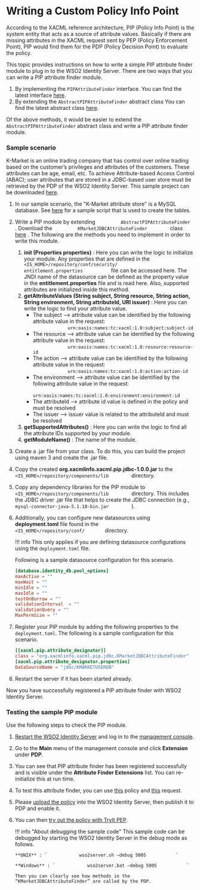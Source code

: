 # Writing a Custom Policy Info Point

According to the XACML reference architecture, PIP (Policy Info Point)
is the system entity that acts as a source of attribute values.
Basically if there are missing attributes in the XACML request sent by
PEP (Policy Enforcement Point), PIP would find them for the PDP (Policy
Decision Point) to evaluate the policy.

This topic provides instructions on how to write a simple PIP attribute
finder module to plug in to the WSO2 Identity Server. There are two ways
that you can write a PIP attribute finder module.

1.  By implementing the `PIPAttributeFinder` interface. You can find the
    latest interface
    [here](https://github.com/wso2/carbon-identity/blob/master/components/entitlement/org.wso2.carbon.identity.entitlement/src/main/java/org/wso2/carbon/identity/entitlement/pip/PIPAttributeFinder.java).
2.  By extending the `AbstractPIPAttributeFinder` abstract class You can
    find the latest abstract class
    [here](https://github.com/wso2/carbon-identity/blob/master/components/entitlement/org.wso2.carbon.identity.entitlement/src/main/java/org/wso2/carbon/identity/entitlement/pip/AbstractPIPAttributeFinder.java).

Of the above methods, it would be easier to extend the
`AbstractPIPAttributeFinder` abstract class and write a PIP attribute
finder module.

### Sample scenario

K-Market is an online trading company that has control over online
trading based on the customer’s privileges and attributes of the
customers. These attributes can be age, email, etc. To achieve
Attribute-based Access Control (ABAC); user attributes that are stored
in a JDBC-based user store must be retrieved by the PDP of the WSO2
Identity Server. This sample project can be downloaded
[here](https://svn.wso2.org/repos/wso2/people/asela/xacml/pip/jdbc/).

1.  In our sample scenario, the "K-Market attribute store" is a MySQL
    database. See
    [here](https://svn.wso2.org/repos/wso2/people/asela/xacml/pip/jdbc/resources/dbScript/testUserStore.sql)
    for a sample script that is used to create the tables.

2.  Write a PIP module by extending 
    `          AbstractPIPAttributeFinder         `. Download the 
    `          KMarketJDBCAttributeFinder         `  class
    [here](https://svn.wso2.org/repos/wso2/people/asela/xacml/pip/jdbc/src/main/org/xacmlinfo/xacml/pip/jdbc/KMarketJDBCAttributeFinder.java)
    . The following are the methods you need to implement in order to
    write this module.
    1.  **init (Properties properties)** : Here you can write the logic
        to initialize your module. Any properties that are defined in
        the
        `            <IS_HOME>/repository/conf/security/            entitlement.properties           `
        file can be accessed here. The JNDI name of the datasource can
        be defined as the property value in the
        **entitlement.properties** file and is read here. Also,
        supported attributes are initialized inside this method.
    2.  **getAttributeValues (String subject, String resource, String
        action, String environment, String attributeId, URI issuer)** :
        Here you can write the logic to find your attribute value.
        -   The subject –\> attribute value can be identified by the
            following attribute value in the request:  
            `              urn:oasis:names:tc:xacml:1.0:subject:subject-id             `
        -   The resource –\> attribute value can be identified by the
            following attribute value in the request:  
            `              urn:oasis:names:tc:xacml:1.0:resource:resource-id             `
        -   The action –\> attribute value can be identified by the
            following attribute value in the request:  
            `              urn:oasis:names:tc:xacml:1.0:action:action-id             `
        -   The environment –\> attribute value can be identified by the
            following attribute value in the request:  
            `              urn:oasis:names:tc:xacml:1.0:environment:environment-id             `
        -   The attributeId –\> attribute id value is defined in the
            policy and must be resolved
        -   The issuer –\> issuer value is related to the attributeId
            and must be resolved
    3.  **getSupportedAttributes()** : Here you can write the logic to
        find all the attribute IDs supported by your module.
    4.  **getModuleName()** : The name of the module.
    
3.  Create a .jar file from your class. To do this, you can build the
    project using maven 3 and create the .jar file.

4.  Copy the created **org.xacmlinfo.xacml.pip.jdbc-1.0.0.jar** to the
    `          <IS_HOME>/repository/components/lib         ` directory.

5.  Copy any dependency libraries for the PIP module to
    `          <IS_HOME>/repository/components/lib         ` directory.
    This includes the JDBC driver .jar file that helps to create the
    JDBC connection (e.g.,
    `          mysql-connector-java-5.1.10-bin.jar         ` ).

6.  Additionally, you can configure new datasources using
    **deployment.toml** file found in the
    `           <IS_HOME>/repository/conf/        `
    directory.

    !!! info
        This only applies if you are defining datasource configurations
        using the `deployment.toml` file.

    Following is a sample datasource configuration for this
    scenario.

    ``` toml
    [database.identity_db.pool_options]
    maxActive = ""
    maxWait = ""
    minIdle = ""
    maxIdle = ""
    testOnBorrow = ""
    validationInterval  = ""
    validationQuery = ""
    MaxPermSize = ""
    ```

7.  Register your PIP module by adding the following properties to the `deployment.toml`. The following is a sample
    configuration for this scenario.

    ```toml
    [[xacml.pip.attribute_designator]]
    class = "org.xacmlinfo.xacml.pip.jdbc.KMarketJDBCAttributeFinder"
    [xacml.pip.attribute_designator.properties]
    DataSourceName = "jdbc/KMARKETUSERDB" 
    ```

8.  Restart the server if it has been started already.

Now you have successfully registered a PIP attribute finder with WSO2
Identity Server.

### Testing the sample PIP module

Use the following steps to check the PIP module.

1.  [Restart the WSO2 Identity Server](../../setup/running-the-product) and log in
    to the [management
    console](../../setup/getting-started-with-the-management-console).
2.  Go to the **Main** menu of the management console and click
    **Extension** under **PDP**.
3.  You can see that PIP attribute finder has been registered
    successfully and is visible under the **Attribute Finder
    Extensions** list. You can re-initialize this at run time.
4.  To test this attribute finder, you can use
    [this](https://svn.wso2.org/repos/wso2/people/asela/xacml/pip/jdbc/resources/Kmarket-Test-Policy.xml)
    policy and
    [this](https://svn.wso2.org/repos/wso2/people/asela/xacml/pip/jdbc/resources/Test-Request.xml)
    request.

5.  Please [upload the policy](../../learn/creating-a-xacml-policy) into the WSO2
    Identity Server, then publish it to PDP and enable it.

6.  You can then [try out the policy with TryIt
    PEP](../../administer/using-the-xacml-tryit-tool).

    !!! info "About debugging the sample code"
        This sample code can be debugged by starting the WSO2 Identity
        Server in the debug mode as follows.

        **UNIX** : `            wso2server.sh –debug 5005           `

        **Windows** : `            wso2server.bat –debug 5005           `

        Then you can clearly see how methods in the
        “KMarketJDBCAttributeFinder” are called by the PDP.
